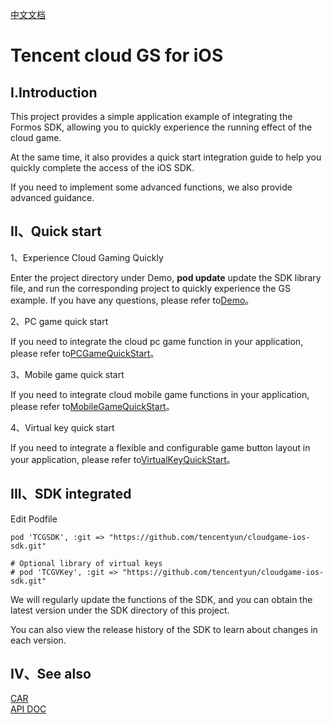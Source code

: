 [中文文档](README.md)
# Tencent cloud GS for iOS
## I.Introduction
This project provides a simple application example of integrating the Formos SDK, allowing you to quickly experience the running effect of the cloud game.

At the same time, it also provides a quick start integration guide to help you quickly complete the access of the iOS SDK.

If you need to implement some advanced functions, we also provide advanced guidance.

## II、Quick start
1、Experience Cloud Gaming Quickly

Enter the project directory under Demo, **pod update** update the SDK library file, and run the corresponding project to quickly experience the GS example. If you have any questions, please refer to[Demo](Demo/README_EN-US.md)。

2、PC game quick start

If you need to integrate the cloud pc game function in your application, please refer to[PCGameQuickStart](Doc/PC_Game_Quick_Start_EN-US.md)。

3、Mobile game quick start

If you need to integrate cloud mobile game functions in your application, please refer to[MobileGameQuickStart](Doc/Mobile_Game_Quick_Start_EN-US.md)。

4、Virtual key quick start

If you need to integrate a flexible and configurable game button layout in your application, please refer to[VirtualKeyQuickStart](Doc/Virtual_Key_Quick_Start_EN-US.md)。

## III、SDK integrated

Edit Podfile
```
pod 'TCGSDK', :git => "https://github.com/tencentyun/cloudgame-ios-sdk.git"

# Optional library of virtual keys
# pod 'TCGVKey', :git => "https://github.com/tencentyun/cloudgame-ios-sdk.git"
```

We will regularly update the functions of the SDK, and you can obtain the latest version under the SDK directory of this project.

You can also view the release history of the SDK to learn about changes in each version.


## IV、See also
[CAR](https://www.tencentcloud.com/document/product/1158)  
[API DOC](https://tencentyun.github.io/cloudgame-ios-sdk/)


